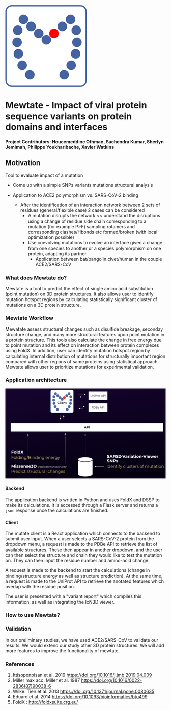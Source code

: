 ![Mewtate logo](https://github.com/hackathonismb/Impact-of-viral-protein-sequence-variants-on-protein-domains-and-interfaces/blob/master/mewtate-client/src/mewtate-logo.svg)

# Mewtate - Impact of viral protein sequence variants on protein domains and interfaces

#### Project Contributors: Houcemeddine Othman, Sachendra Kumar, Sherlyn Jemimah, Philippe Youkharibache, Xavier Watkins

## Motivation

Tool to evaluate impact of a mutation

- Come up with a simple SNPs variants mutations structural analysis

- Application to ACE2 polymorphism vs. SARS-CoV-2 binding
  - After the identification of an interaction network between 2 sets of residues (general/flexible case) 2 cases can be considered
    - A mutation disrupts the network << understand the disruptions using a change of residue side chain corresponding to a mutation (for example P>F) sampling rotamers and corresponding clashes/Hbonds etc formed/broken (with local optimization possible)
    - Use coevolving mutations to evolve an interface given a change from one species to another or a species polymorphism on one protein, adapting its partner
      - Application between bat/pangolin.civet/human in the couple ACE2/SARS-CoV

### What does Mewtate do?

Mewtate is a tool to predict the effect of single amino acid substitution (point mutation) on 3D protein structures. It also allows user to identify mutation hotspot regions by calculating statistically significant cluster of mutations on a 3D protein structure.

### Mewtate Workflow

Mewatate assess structural changes such as disulfide breakage, seconday structure change, and many more structural features upon point mutation in a protein structure. This tools also calculate the change in free energy due to point mutation and its effect on interaction between protein complexes using FoldX. In addition, user can identify mutation hotspot region by calculating internal distribution of mutations for structurally important region compared with other regions of same proteins using statistical approach. Mewtate allows user to prioritize mutations for experimental validation.

### Application architecture

![data logo](https://github.com/hackathonismb/Impact-of-viral-protein-sequence-variants-on-protein-domains-and-interfaces/blob/master/docs/flowchart.png)

#### Backend

The application backend is written in Python and uses FoldX and DSSP to make its calculations. It is accessed through a Flask server and returns a `json` response once the calculations are finished.

#### Client

The mutate client is a React application which connects to the backend to submit user input. When a user selects a SARS-CoV-2 protein from the dropdown menu, a request is made to the PDBe API to retrieve the list of available structures. These then appear in another dropdown, and the user can then select the structure and chain they would like to test the mutation on. They can then input the residue number and amino-acid change.

A request is made to the backend to start the calculations (change in binding/structure energy as well as structure prediction). At the same time, a request is made to the UniProt API to retrieve the anotated features which overlap with the residue position.

The user is presented with a "variant report" which compiles this information, as well as integrating the IcN3D viewer.

### How to use Mewtate?

### Validation

In our preliminary studies, we have used ACE2/SARS-CoV to validate our results. We would extend our study other 3D protein structures. We will add more features to improve the functionality of mewtate.

### References

1. Ittisoponpisan et al. 2019 https://doi.org/10.1016/j.jmb.2019.04.009
2. Miller max acc: Miller et al. 1987 https://doi.org/10.1016/0022-2836(87)90038-6
3. Wilke: Tien et al. 2013 https://doi.org/10.1371/journal.pone.0080635
4. Eduard et al. 2014 https://doi.org/10.1093/bioinformatics/btu499
5. FoldX : http://foldxsuite.crg.eu/
